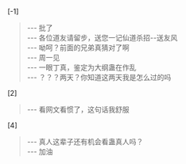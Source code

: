 
[-1] 
>--- 批了<br>
>--- 各位道友请留步，送您一记仙道杀招--送友风<br>
>--- 呦呵？前面的兄弟真猜对了啊<br>
>--- 周一见<br>
>--- 一眼丁真，鉴定为大纲蛊在作乱<br>
>--- ？？？两天？你知道这两天我是怎么过的吗<br>

[2] 
>--- 看网文看惯了，这句话我舒服<br>

[4] 
>--- 真人这辈子还有机会看蛊真人吗？<br>
>--- 加油<br>

